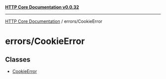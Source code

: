 [**HTTP Core Documentation v0.0.32**](../../README.md)

***

[HTTP Core Documentation](../../modules.md) / errors/CookieError

# errors/CookieError

## Classes

- [CookieError](classes/CookieError.md)
